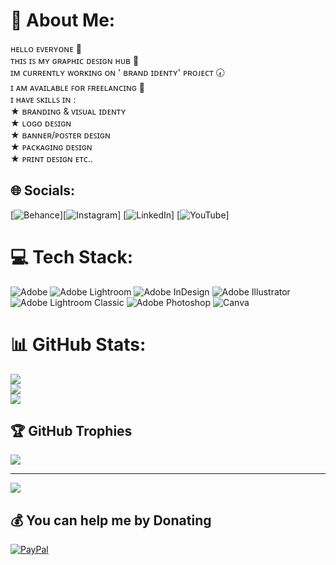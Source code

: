 # 💫 About Me:
ʜᴇʟʟᴏ ᴇᴠᴇʀʏᴏɴᴇ  👋<br>ᴛʜɪꜱ ɪꜱ ᴍʏ ɢʀᴀᴘʜɪᴄ ᴅᴇꜱɪɢɴ ʜᴜʙ 🥷<br>ɪᴍ ᴄᴜʀʀᴇɴᴛʟʏ ᴡᴏʀᴋɪɴɢ ᴏɴ ' ʙʀᴀɴᴅ ɪᴅᴇɴᴛʏ' ᴘʀᴏᴊᴇᴄᴛ 🕢<br>ɪ ᴀᴍ ᴀᴠᴀɪʟᴀʙʟᴇ ꜰᴏʀ ꜰʀᴇᴇʟᴀɴᴄɪɴɢ 🤖<br>ɪ ʜᴀᴠᴇ ꜱᴋɪʟʟꜱ ɪɴ : <br>         ★ ʙʀᴀɴᴅɪɴɢ & ᴠɪꜱᴜᴀʟ ɪᴅᴇɴᴛʏ<br>         ★ ʟᴏɢᴏ ᴅᴇꜱɪɢɴ<br>         ★ ʙᴀɴɴᴇʀ/ᴘᴏꜱᴛᴇʀ ᴅᴇꜱɪɢɴ<br>         ★ ᴘᴀᴄᴋᴀɢɪɴɢ ᴅᴇꜱɪɢɴ <br>         ★ ᴘʀɪɴᴛ ᴅᴇꜱɪɢɴ ᴇᴛᴄ..


## 🌐 Socials:
[![Behance](https://img.shields.io/badge/Behance-1769ff?logo=behance&logoColor=white)][![Instagram](https://img.shields.io/badge/Instagram-%23E4405F.svg?logo=Instagram&logoColor=white)] [![LinkedIn](https://img.shields.io/badge/LinkedIn-%230077B5.svg?logo=linkedin&logoColor=white)] [![YouTube](https://img.shields.io/badge/YouTube-%23FF0000.svg?logo=YouTube&logoColor=white)]

# 💻 Tech Stack:
![Adobe](https://img.shields.io/badge/adobe-%23FF0000.svg?style=flat&logo=adobe&logoColor=white) ![Adobe Lightroom](https://img.shields.io/badge/Adobe%20Lightroom-31A8FF.svg?style=flat&logo=Adobe%20Lightroom&logoColor=white) ![Adobe InDesign](https://img.shields.io/badge/Adobe%20InDesign-49021F?style=flat&logo=adobeindesign&logoColor=FF3366) ![Adobe Illustrator](https://img.shields.io/badge/adobe%20illustrator-%23FF9A00.svg?style=flat&logo=adobe%20illustrator&logoColor=white) ![Adobe Lightroom Classic](https://img.shields.io/badge/Adobe%20Lightroom%20Classic-31A8FF.svg?style=flat&logo=Adobe%20Lightroom%20Classic&logoColor=white) ![Adobe Photoshop](https://img.shields.io/badge/adobe%20photoshop-%2331A8FF.svg?style=flat&logo=adobe%20photoshop&logoColor=white) ![Canva](https://img.shields.io/badge/Canva-%2300C4CC.svg?style=flat&logo=Canva&logoColor=white)
# 📊 GitHub Stats:
![](https://github-readme-stats.vercel.app/api?username=simhachalam8&theme=highcontrast&hide_border=false&include_all_commits=false&count_private=false)<br/>
![](https://github-readme-streak-stats.herokuapp.com/?user=simhachalam8&theme=highcontrast&hide_border=false)<br/>
![](https://github-readme-stats.vercel.app/api/top-langs/?username=simhachalam8&theme=highcontrast&hide_border=false&include_all_commits=false&count_private=false&layout=compact)

## 🏆 GitHub Trophies
![](https://github-profile-trophy.vercel.app/?username=simhachalam8&theme=onestar&no-frame=true&no-bg=false&margin-w=4)

---
[![](https://visitcount.itsvg.in/api?id=simhachalam8&icon=4&color=12)](https://visitcount.itsvg.in)

  ## 💰 You can help me by Donating
  [![PayPal](https://img.shields.io/badge/PayPal-00457C?style=for-the-badge&logo=paypal&logoColor=white)](https://paypal.me/paypal.mesimhachalammekala) 

  
<!-- Proudly created with GPRM ( https://gprm.itsvg.in ) -->
